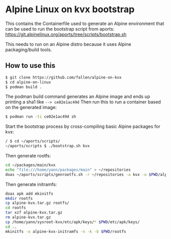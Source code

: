 # Alpine Linux on kvx bootstrap

This contains the Containerfile used to generate an Alpine environment that can be used to run the bootstrap script from aports: https://git.alpinelinux.org/aports/tree/scripts/bootstrap.sh

This needs to run on an Alpine distro because it uses Alpine packaging/build tools.

## How to use this

```bash
$ git clone https://github.com/fallen/alpine-on-kvx
$ cd alpine-on-linux
$ podman build .
```

The podman build command generates an Alpine image and ends up printing a sha1 like `--> ce02e1ac49d`
Then run this to run a container based on the generated image:

```bash
$ podman run -ti ce02e1ac49d sh
```

Start the bootstrap process by cross-compiling basic Alpine packages for kvx:

```bash
/ $ cd ~/aports/scripts/
~/aports/scripts $ ./bootstrap.sh kvx
```

Then generate rootfs:

```bash
cd ~/packages/main/kvx
echo "file:///home/yann/packages/main" > ~/repositories
doas ~/aports/scripts/genrootfs.sh -r ~/repositories -a kvx -o $PWD/alpine-kvx.tar.gz fortify-headers-1.1-r3.apk linux-headers-5.16.20-r0.apk musl-1.2.3-r2.apk libc-dev-0.7.2-r5.apk pkgconf-1.9.5-r0.apk zlib-1.2.13-r2.apk openssl-3.1.1-r1.apk ca-certificates-20230506-r0.apk libmd-1.1.0-r0.apk gmp-6.2.1-r3.apk mpfr4-4.2.0-r3.apk mpc1-1.3.1-r1.apk isl26-0.26-r1.apk libucontext-1.2-r2.apk binutils-4.13.0-r12.apk gcc-12.2.1_git20220924-r10.apk libbsd-0.11.7-r2.apk busybox-1.36.1-r3.apk busybox-binsh-1.36.1-r3.apk file-5.44-r5.apk alpine-baselayout-3.4.3-r1.apk alpine-baselayout-data-3.4.3-r1.apk build-base-0.5-r3.apk  alpine-conf-3.16.2-r0.apk apk-tools-2.14.0-r5.apk busybox-extras-1.36.1-r3.apk busybox-extras-openrc-1.36.1-r3.apk busybox-ifupdown-1.36.1-r3.apk busybox-mdev-openrc-1.36.1-r3.apk busybox-openrc-1.36.1-r3.apk busybox-static-1.36.1-r3.apk busybox-suid-1.36.1-r3.apk util-linux-2.39.1-r0.apk  util-linux-misc-2.39.1-r0.apk util-linux-openrc-2.39.1-r0.apk
```

Then generate initramfs:

```bash
doas apk add mkinitfs
mkdir rootfs
cp alpine-kvx.tar.gz rootfs/
cd rootfs
tar xzf alpine-kvx.tar.gz
rm alpine-kvx.tar.gz
cp /home/yann/sysroot-kvx/etc/apk/keys/* $PWD/etc/apk/keys/
cd ..
mkinitfs -o alpine-kvx-initramfs -n -k -b $PWD/rootfs
```
